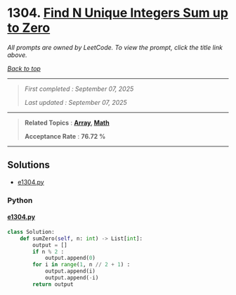 # 1304. [Find N Unique Integers Sum up to Zero](<https://leetcode.com/problems/find-n-unique-integers-sum-up-to-zero>)

*All prompts are owned by LeetCode. To view the prompt, click the title link above.*

*[Back to top](<../README.md>)*

------

> *First completed : September 07, 2025*
>
> *Last updated : September 07, 2025*

------

> **Related Topics** : **[Array](<by_topic/Array.md>), [Math](<by_topic/Math.md>)**
>
> **Acceptance Rate** : **76.72 %**

------

## Solutions

- [e1304.py](<../my-submissions/e1304.py>)
### Python
#### [e1304.py](<../my-submissions/e1304.py>)
```Python
class Solution:
    def sumZero(self, n: int) -> List[int]:
        output = []
        if n % 2 :
            output.append(0)
        for i in range(1, n // 2 + 1) :
            output.append(i)
            output.append(-i)
        return output
```

